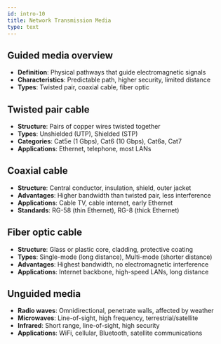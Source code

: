 ```yaml
---
id: intro-10
title: Network Transmission Media
type: text
---
```



## Guided media overview

- **Definition**: Physical pathways that guide electromagnetic signals
- **Characteristics**: Predictable path, higher security, limited distance
- **Types**: Twisted pair, coaxial cable, fiber optic

## Twisted pair cable

- **Structure**: Pairs of copper wires twisted together
- **Types**: Unshielded (UTP), Shielded (STP)
- **Categories**: Cat5e (1 Gbps), Cat6 (10 Gbps), Cat6a, Cat7
- **Applications**: Ethernet, telephone, most LANs

## Coaxial cable

- **Structure**: Central conductor, insulation, shield, outer jacket
- **Advantages**: Higher bandwidth than twisted pair, less interference
- **Applications**: Cable TV, cable internet, early Ethernet
- **Standards**: RG-58 (thin Ethernet), RG-8 (thick Ethernet)

## Fiber optic cable

- **Structure**: Glass or plastic core, cladding, protective coating
- **Types**: Single-mode (long distance), Multi-mode (shorter distance)
- **Advantages**: Highest bandwidth, no electromagnetic interference
- **Applications**: Internet backbone, high-speed LANs, long distance

## Unguided media

- **Radio waves**: Omnidirectional, penetrate walls, affected by weather
- **Microwaves**: Line-of-sight, high frequency, terrestrial/satellite
- **Infrared**: Short range, line-of-sight, high security
- **Applications**: WiFi, cellular, Bluetooth, satellite communications